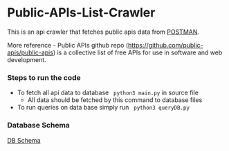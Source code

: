 # Public-APIs-List-Crawler

This is an api crawler that fetches public apis data from [POSTMAN](https://documenter.getpostman.com/view/4796420/SzmZczsh?version=latest). 

More reference - Public APIs github repo (https://github.com/public-apis/public-apis) is a collective list of free APIs for use in software and web development. 


### Steps to run the code

- To fetch all api data to database ``` python3 main.py```   in source file
    - All data should be fetched by this command to database files  
- To run queries on data base simply run ``` python3 queryDB.py```    



### Database Schema

[DB Schema](https://drive.google.com/file/d/1qwK9msB8ZlnIQVgs0HgEg5_S3OP2bYmm/view?usp=sharing)
